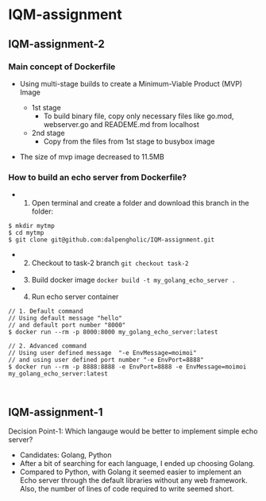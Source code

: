 # IQM-assignment
## IQM-assignment-2
### Main concept of Dockerfile
- Using multi-stage builds to create a Minimum-Viable Product (MVP) Image
  - 1st stage
     - To build binary file, copy only necessary files like go.mod, webserver.go and READEME.md from localhost
  - 2nd stage
     - Copy from the files from 1st stage to busybox image

- The size of mvp image decreased to 11.5MB  

### How to build an echo server from Dockerfile?
- 1. Open terminal and create a folder and download this branch in the folder: 
```Shell
$ mkdir mytmp
$ cd mytmp
$ git clone git@github.com:dalpengholic/IQM-assignment.git
```

- 2. Checkout to task-2 branch
`git checkout task-2`

- 3. Build docker image
`docker build -t my_golang_echo_server .`

- 4. Run echo server container
```Shell
// 1. Default command 
// Using default message "hello"
// and default port number "8000"
$ docker run --rm -p 8000:8000 my_golang_echo_server:latest

// 2. Advanced command
// Using user defined message  "-e EnvMessage=moimoi"
// and using user defined port number "-e EnvPort=8888"
$ docker run --rm -p 8888:8888 -e EnvPort=8888 -e EnvMessage=moimoi my_golang_echo_server:latest



```

## IQM-assignment-1
Decision Point-1: Which langauge would be better to implement simple echo server?
- Candidates: Golang, Python
- After a bit of searching for each language, I ended up choosing Golang.
- Compared to Python, with Golang it seemed easier to implement an Echo server through the default libraries without any web framework. Also, the number of lines of code required to write seemed short. 
